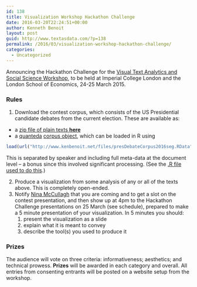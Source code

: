 ```yaml
---
id: 138
title: Visualization Workshop Hackathon Challenge
date: 2016-03-20T22:24:51+00:00
author: Kenneth Benoit
layout: post
guid: http://www.textasdata.com/?p=138
permalink: /2016/03/visualization-workshop-hackathon-challenge/
categories:
  - Uncategorized
---
```

Announcing the Hackathon Challenge for the [Visual Text Analytics and Social Science Workshop](http://www3.imperial.ac.uk/newsandeventspggrp/imperialcollege/engineering/datascienceinstitute/eventssummary/event_8-3-2016-14-23-57), to be held at Imperial College London and the London School of Economics, 24-25 March 2015.

### Rules

1. Download the contest corpus, which consists of the US Presidential candidate debates from the current election. These are available as: 
  * a [zip file of plain texts **here**](http://www.kenbenoit.net/files/presidential_debates_2015-2016.zip)
  * a [quanteda](https://github.com/kbenoit/quanteda) [corpus object](http://www.kenbenoit.net/files/presidential_debates_2015-2016.zip), which can be loaded in R using

  ```R
  load(url("http://www.kenbenoit.net/files/presDebateCorpus2016seg.RData"))
  ```

  This is separated by speaker and including full meta-data at the document level &#8211; a bonus since this involved significant processing. (See the [.R file used to do this](http://www.kenbenoit.net/files/create_presidential_debates_corpus.R).)
        
2. Produce a visualization from some analysis of any or all of the texts above. This is completely open-ended.
3. Notify <a title="Nina McCullagh link opens in a new window" href="mailto:N.McCullagh@lse.ac.uk" target="_blank">Nina McCullagh</a> that you are coming and to get a slot on the contest presentation, and then show up at 4pm to the Hackathon Challenge presentations on 25 March (see schedule), prepared to make a 5 minute presentation of your visualization. In 5 minutes you should: 
    1. present the visualization as a slide
    2. explain what it is meant to convey
    3. describe the tool(s) you used to produce it

### Prizes

The audience will vote on three criteria: informativeness; aesthetics; and technical prowess. **Prizes** will be awarded in each category and overall. All entries from consenting entrants will be posted on a website setup from the workshop.